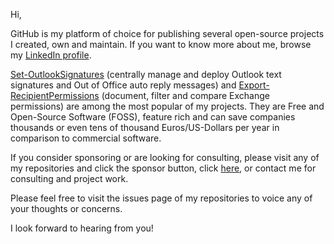 Hi,

GitHub is my platform of choice for publishing several open-source projects I created, own and maintain. If you want to know more about me, browse my [LinkedIn profile](https://at.linkedin.com/in/gruberma).


[Set-OutlookSignatures](https://github.com/GruberMarkus/Set-OutlookSignatures) (centrally manage and deploy Outlook text signatures and Out of Office auto reply messages) and [Export-RecipientPermissions](https://github.com/GruberMarkus/Export-RecipientPermissions) (document, filter and compare Exchange permissions) are among the most popular of my projects.
They are Free and Open-Source Software (FOSS), feature rich and can save companies thousands or even tens of thousand Euros/US-Dollars per year in comparison to commercial software.

If you consider sponsoring or are looking for consulting, please visit any of my repositories and click the sponsor button, click [here](https://github.com/sponsors/GruberMarkus), or contact me for consulting and project work.

Please feel free to visit the issues page of my repositories to voice any of your thoughts or concerns.

I look forward to hearing from you!
